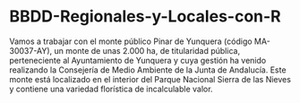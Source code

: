 # BBDD-Regionales-y-Locales-con-R

Vamos a trabajar con el monte público Pinar de Yunquera (código MA-30037-AY), un monte de unas 2.000 ha, de titularidad pública, perteneciente al Ayuntamiento de Yunquera y cuya gestión ha venido realizando la Consejería de Medio Ambiente de la Junta de Andalucía. Este monte está localizado en el interior del Parque Nacional Sierra de las Nieves y contiene una variedad florística de incalculable valor.
